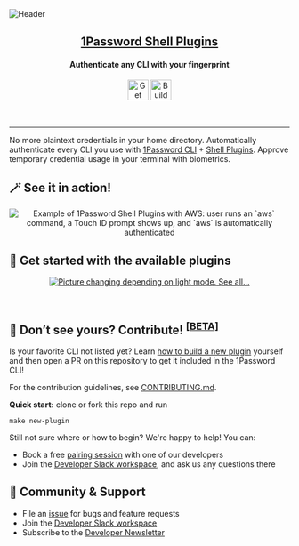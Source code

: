 <picture align="center">
  <img src="https://user-images.githubusercontent.com/45081667/227194559-57c73a9e-51df-4d42-b9f0-8b6dd011ae7b.png" alt="Header" >
</picture>

<p align="center">
  <a href="https://1password.com">
      <h2 align="center">1Password Shell Plugins</h2>
  </a>
</p>

<p align="center">
 <h4 align="center"> Authenticate any CLI with your fingerprint </h4>
</p>

<p align="center">
  <a href="https://developer.1password.com/docs/cli/shell-plugins/"><img alt="Get Started" src="https://user-images.githubusercontent.com/45081667/226940040-16d3684b-60f4-4d95-adb2-5757a8f1bc15.png" height="37" /></a>
  <a href="https://developer.1password.com/docs/cli/shell-plugins/contribute"><img alt="Build" src="https://user-images.githubusercontent.com/45081667/226941089-473be407-5417-48e3-8710-55b2d4ec761a.png" height="37" /></a>
</p>
<br/>

---

No more plaintext credentials in your home directory. Automatically authenticate every CLI you use with [1Password CLI](https://developer.1password.com/docs/cli/) + [Shell Plugins](https://developer.1password.com/docs/cli/shell-plugins/). Approve temporary credential usage in your terminal with biometrics.

## 🪄 See it in action!
<p align="center">
  <picture>
  <source media="(prefers-color-scheme: dark)" srcset="https://user-images.githubusercontent.com/45081667/227191964-9629476d-a49e-475d-b8cb-2115c302025d.gif">
   <img src="https://user-images.githubusercontent.com/45081667/227197994-6fdb2cad-c240-4cb7-ba4c-77f2483606ab.gif" alt="Example of 1Password Shell Plugins with AWS: user runs an `aws` command, a Touch ID prompt shows up, and `aws` is automatically authenticated" style="max-width: 100%; display: inline-block;" />
</picture>
</p>


## 🚀 Get started with the available plugins

<p align="center">
<a href="https://developer.1password.com/docs/cli/shell-plugins/">
<picture>

  <source media="(prefers-color-scheme: dark)" srcset="https://user-images.githubusercontent.com/45081667/226968760-70d3f6b0-a3eb-4c75-a674-6fd136d7149a.png">

  <img alt="Picture changing depending on light mode." src="https://user-images.githubusercontent.com/45081667/226969008-0a3f7537-7942-442f-9170-18b008a6574c.png">

</picture>
See all...
</a>
</p>

<br/>

## 🔩 Don’t see yours? Contribute! <sup><b><a href="#-beta-notice">[BETA]</a></b></sup>
Is your favorite CLI not listed yet? Learn [how to build a new plugin](https://developer.1password.com/docs/cli/shell-plugins/contribute) yourself and then open a PR on this repository to get it included in the 1Password CLI!

For the contribution guidelines, see [CONTRIBUTING.md](CONTRIBUTING.md).

**Quick start:** clone or fork this repo and run
```shell
make new-plugin
```

Still not sure where or how to begin? We're happy to help! You can:
- Book a free [pairing session](https://calendly.com/d/grs-x2h-pmb/1password-shell-plugins-pairing-session) with one of our developers
- Join the [Developer Slack workspace](https://join.slack.com/t/1password-devs/shared_invite/zt-1halo11ps-6o9pEv96xZ3LtX_VE0fJQA), and ask us any questions there

## 💙 Community & Support

- File an [issue](https://github.com/1Password/shell-plugins/issues/new/choose) for bugs and feature requests
- Join the [Developer Slack workspace](https://join.slack.com/t/1password-devs/shared_invite/zt-1halo11ps-6o9pEv96xZ3LtX_VE0fJQA)
- Subscribe to the [Developer Newsletter](https://1password.com/dev-subscribe/)